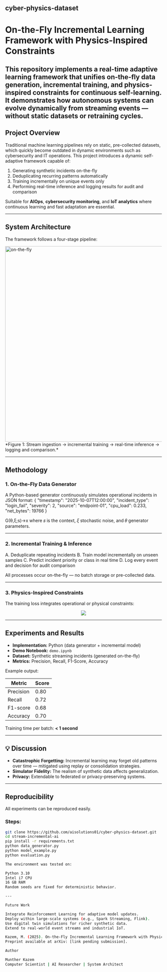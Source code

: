 ## cyber-physics-dataset
# On-the-Fly Incremental Learning Framework with Physics-Inspired Constraints

This repository implements a real-time adaptive learning framework that unifies on-the-fly data generation, incremental training, and physics-inspired constraints for continuous self-learning.
It demonstrates how autonomous systems can evolve dynamically from streaming events — without static datasets or retraining cycles.
---

## Project Overview

Traditional machine learning pipelines rely on static, pre-collected datasets, which quickly become outdated in dynamic environments such as cybersecurity and IT operations.
This project introduces a dynamic self-adaptive framework capable of:

1. Generating synthetic incidents on-the-fly
2. Deduplicating recurring patterns automatically
3. Training incrementally on unique events only
4. Performing real-time inference and logging results for audit and comparison

Suitable for **AIOps**, **cybersecurity monitoring**, and **IoT analytics** where continuous learning and fast adaptation are essential.

---

## System Architecture

The framework follows a four-stage pipeline:

<img width="1200" height="627" alt="on-the-fly" src="https://github.com/user-attachments/assets/113c9506-a6d2-4919-8043-356b4f13e357" />
*Figure 1: Stream ingestion → incremental training → real-time inference → logging and comparison.*

---

## Methodology

### 1. On-the-Fly Data Generator
A Python-based generator continuously simulates operational incidents in JSON format:
{
  "timestamp": "2025-10-07T12:00:00",
  "incident_type": "login_fail",
  "severity": 2,
  "source": "endpoint-01",
  "cpu_load": 0.233,
  "net_bytes": 19766
}

G(θ,ξ;s)→x
where 𝑠 is the context, 𝜉 stochastic noise, and 𝜃 generator parameters.

---

### 2. Incremental Training & Inference
A. Deduplicate repeating incidents
B. Train model incrementally on unseen samples
C. Predict incident priority or class in real time
D. Log every event and decision for audit comparison

All processes occur on-the-fly — no batch storage or pre-collected data.

---

### 3. Physics-Inspired Constraints
The training loss integrates operational or physical constraints:
<p align="center">
  <img src="https://latex.codecogs.com/svg.latex?\lambda%20\mathbb{E}\left[\sum_j\ell_c(C_j(x,s))\right]%20+%20\mathbb{E}[L_{\text{task}}]%20=%20\mathcal{L}" />
</p>

---

## Experiments and Results

- **Implementation:** Python (data generator + incremental model)  
- **Demo Notebook:** `demo.ipynb`  
- **Dataset:** Synthetic streaming incidents (generated on-the-fly)  
- **Metrics:** Precision, Recall, F1-Score, Accuracy  

Example output:

| Metric | Score |
|--------|--------|
| Precision | 0.80 |
| Recall | 0.72 |
| F1-score | 0.68 |
| Accuracy | 0.70 |

Training time per batch: **< 1 second**

---

## 💡 Discussion

- **Catastrophic Forgetting:** Incremental learning may forget old patterns over time — mitigated using replay or consolidation strategies.  
- **Simulator Fidelity:** The realism of synthetic data affects generalization.  
- **Privacy:** Extendable to federated or privacy-preserving systems.

---

## Reproducibility

All experiments can be reproduced easily.

### Steps:
```bash
git clone https://github.com/aisolutions01/cyber-physics-dataset.git
cd stream-incremental-ai
pip install -r requirements.txt
python data_generator.py
python model_example.py
python evaluation.py

The environment was tested on:

Python 3.10
Intel i7 CPU
16 GB RAM
Random seeds are fixed for deterministic behavior.

---

Future Work

Integrate Reinforcement Learning for adaptive model updates.
Deploy within large-scale systems (e.g., Spark Streaming, Flink).
Use digital twin simulations for richer synthetic data.
Extend to real-world event streams and industrial IoT.

Kazem, M. (2025). On-the-Fly Incremental Learning Framework with Physics-Inspired Constraints.
Preprint available at arXiv: [link pending submission].

Author

Munther Kazem
Computer Scientist | AI Researcher | System Architect
